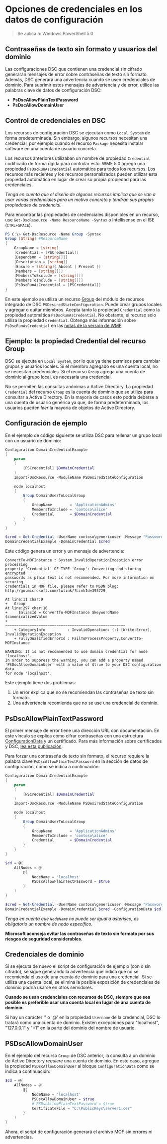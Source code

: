 # Opciones de credenciales en los datos de configuración
>Se aplica a: Windows PowerShell 5.0

## Contraseñas de texto sin formato y usuarios del dominio

Las configuraciones DSC que contienen una credencial sin cifrado generarán mensajes de error sobre contraseñas de texto sin formato.
Además, DSC generará una advertencia cuando se usen credenciales de dominio.
Para suprimir estos mensajes de advertencia y de error, utilice las palabras clave de datos de configuración DSC:
* **PsDscAllowPlainTextPassword**
* **PsDscAllowDomainUser**

## Control de credenciales en DSC

Los recursos de configuración DSC se ejecutan como `Local System` de forma predeterminada.
Sin embargo, algunos recursos necesitan una credencial, por ejemplo cuando el recurso `Package` necesita instalar software en una cuenta de usuario concreta.

Los recursos anteriores utilizaban un nombre de propiedad `Credential` codificado de forma rígida para controlar esto.
WMF 5.0 agregó una propiedad `PsDscRunAsCredential` automática para todos los recursos.
Los recursos más recientes y los recursos personalizados pueden utilizar esta propiedad automática en lugar de crear su propia propiedad para las credenciales.

*Tenga en cuenta que el diseño de algunos recursos implica que se van a usar varias credenciales para un motivo concreto y tendrán sus propias propiedades de credencial.*

Para encontrar las propiedades de credenciales disponibles en un recurso, use `Get-DscResource -Name ResourceName -Syntax` o Intellisense en el ISE (`CTRL+SPACE`).

```PowerShell
PS C:\> Get-DscResource -Name Group -Syntax
Group [String] #ResourceName
{
    GroupName = [string]
    [Credential = [PSCredential]]
    [DependsOn = [string[]]]
    [Description = [string]]
    [Ensure = [string]{ Absent | Present }]
    [Members = [string[]]]
    [MembersToExclude = [string[]]]
    [MembersToInclude = [string[]]]
    [PsDscRunAsCredential = [PSCredential]]
}
```

En este ejemplo se utiliza un recurso [Group](https://msdn.microsoft.com/en-us/powershell/dsc/groupresource) del módulo de recursos integrado de DSC `PSDesiredStateConfiguration`.
Puede crear grupos locales y agregar o quitar miembros.
Acepta tanto la propiedad `Credential` como la propiedad automática `PsDscRunAsCredential`.
No obstante, el recurso solo utiliza la propiedad `Credential`.
Obtenga más información sobre `PsDscRunAsCredential` en las [notas de la versión de WMF](https://msdn.microsoft.com/en-us/powershell/wmf/dsc_runas).

## Ejemplo: la propiedad Credential del recurso Group

DSC se ejecuta en `Local System`, por lo que ya tiene permisos para cambiar grupos y usuarios locales.
Si el miembro agregado es una cuenta local, no se necesitan credenciales.
Si el recurso `Group` agrega una cuenta de dominio al grupo local, es necesaria una credencial.

No se permiten las consultas anónimas a Active Directory.
La propiedad `Credential` del recurso `Group` es la cuenta de dominio que se utiliza para consultar a Active Directory.
En la mayoría de casos esto podría deberse a una cuenta de usuario genérica ya que, de forma predeterminada, los usuarios pueden *leer* la mayoría de objetos de Active Directory.

## Configuración de ejemplo

En el ejemplo de código siguiente se utiliza DSC para rellenar un grupo local con un usuario de dominio:

```PowerShell
Configuration DomainCredentialExample
{
    param
    (
        [PSCredential] $DomainCredential
    )
    Import-DscResource -ModuleName PSDesiredStateConfiguration

    node localhost
    {
        Group DomainUserToLocalGroup
        {
            GroupName        = 'ApplicationAdmins'
            MembersToInclude = 'contoso\alice'
            Credential       = $DomainCredential
        }
    }
}

$cred = Get-Credential -UserName contoso\genericuser -Message "Password please"
DomainCredentialExample -DomainCredential $cred
```

Este código genera un error y un mensaje de advertencia:

```
ConvertTo-MOFInstance : System.InvalidOperationException error processing
property 'Credential' OF TYPE 'Group': Converting and storing encrypted
passwords as plain text is not recommended. For more information on securing
credentials in MOF file, please refer to MSDN blog:
http://go.microsoft.com/fwlink/?LinkId=393729

At line:11 char:9
+   Group
At line:297 char:16
+     $aliasId = ConvertTo-MOFInstance $keywordName $canonicalizedValue
+                ~~~~~~~~~~~~~~~~~~~~~~~~~~~~~~~~~~~~~~~~~~~~~~~~~~~~~~
    + CategoryInfo          : InvalidOperation: (:) [Write-Error], InvalidOperationException
    + FullyQualifiedErrorId : FailToProcessProperty,ConvertTo-MOFInstance

WARNING: It is not recommended to use domain credential for node 'localhost'.
In order to suppress the warning, you can add a property named
'PSDscAllowDomainUser' with a value of $true to your DSC configuration data
for node 'localhost'.
```

Este ejemplo tiene dos problemas:
1.  Un error explica que no se recomiendan las contraseñas de texto sin formato.
2.  Una advertencia recomienda que no se use una credencial de dominio.

## PsDscAllowPlainTextPassword

El primer mensaje de error tiene una dirección URL con documentación.
En este vínculo se explica cómo cifrar contraseñas con una estructura [ConfigurationData](https://msdn.microsoft.com/en-us/powershell/dsc/configdata) y un certificado.
Para más información sobre certificados y DSC, [lea esta publicación](http://aka.ms/certs4dsc).

Para forzar una contraseña de texto sin formato, el recurso requiere la palabra clave `PsDscAllowPlainTextPassword` en la sección de datos de configuración, como se indica a continuación:

```PowerShell
Configuration DomainCredentialExample
{
    param
    (
        [PSCredential] $DomainCredential
    )
    Import-DscResource -ModuleName PSDesiredStateConfiguration

    node localhost
    {
        Group DomainUserToLocalGroup
        {
            GroupName        = 'ApplicationAdmins'
            MembersToInclude = 'contoso\alice'
            Credential       = $DomainCredential
        }
    }
}

$cd = @{
    AllNodes = @(
        @{
            NodeName = 'localhost'
            PSDscAllowPlainTextPassword = $true
        }
    )
}

$cred = Get-Credential -UserName contoso\genericuser -Message "Password please"
DomainCredentialExample -DomainCredential $cred -ConfigurationData $cd
```

*Tenga en cuenta que `NodeName` no puede ser igual a asterisco, es obligatorio un nombre de nodo específico.*

**Microsoft aconseja evitar las contraseñas de texto sin formato por sus riesgos de seguridad considerables.**

## Credenciales de dominio

Si se ejecuta de nuevo el script de configuración de ejemplo (con o sin cifrado), se sigue generando la advertencia que indica que no se recomienda el uso de una cuenta de dominio para una credencial.
Si se utiliza una cuenta local, se elimina la posible exposición de credenciales de dominio podría usarse en otros servidores.

**Cuando se usan credenciales con recursos de DSC, siempre que sea posible es preferible usar una cuenta local en lugar de una cuenta de dominio.**

Si hay un carácter '\' o '@' en la propiedad `Username` de la credencial, DSC lo tratará como una cuenta de dominio.
Existen excepciones para "localhost", "127.0.0.1" y "::1" en la parte del dominio del nombre de usuario.

## PSDscAllowDomainUser

En el ejemplo del recurso `Group` de DSC anterior, la consulta a un dominio de Active Directory *requiere* una cuenta de dominio.
En este caso, agregue la propiedad `PSDscAllowDomainUser` al bloque `ConfigurationData` como se indica a continuación:

```PowerShell
$cd = @{
    AllNodes = @(
        @{
            NodeName = 'localhost'
            PSDscAllowDomainUser = $true
            # PSDscAllowPlainTextPassword = $true
            CertificateFile = "C:\PublicKeys\server1.cer"
        }
    )
}
```

Ahora, el script de configuración generará el archivo MOF sin errores ni advertencias.
<!--HONumber=Feb16_HO4-->
